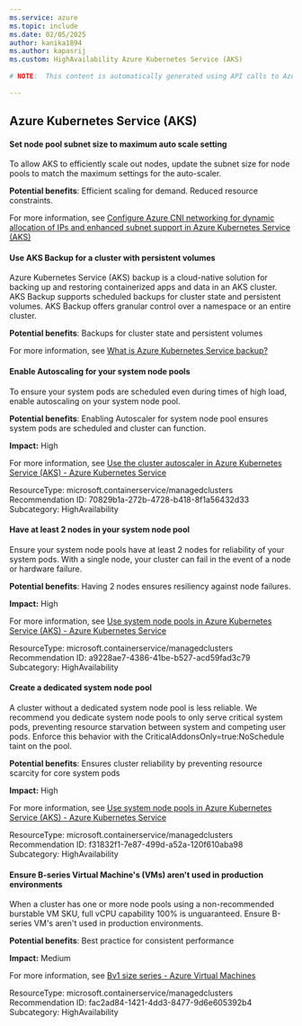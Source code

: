 ```yaml
---
ms.service: azure
ms.topic: include
ms.date: 02/05/2025
author: kanika1894
ms.author: kapasrij
ms.custom: HighAvailability Azure Kubernetes Service (AKS)
  
# NOTE:  This content is automatically generated using API calls to Azure. Any edits made on these files will be overwritten in the next run of the script. 
  
---
```

  
## Azure Kubernetes Service (AKS)  
  
<!--29a14bcd-36ad-41ea-9138-70049121eaea_begin-->

#### Set node pool subnet size to maximum auto scale setting  
  
To allow AKS to efficiently scale out nodes, update the subnet size for node pools to match the maximum settings for the auto-scaler.  
  
**Potential benefits**: Efficient scaling for demand. Reduced resource constraints.  

For more information, see [Configure Azure CNI networking for dynamic allocation of IPs and enhanced subnet support in Azure Kubernetes Service (AKS)](https://aka.ms/configure-azure-cni-dynamic-ip-allocation)  

<!--29a14bcd-36ad-41ea-9138-70049121eaea_end-->




<!--29f2eea3-b0d8-4934-a0f8-171dbd70ba13_begin-->

#### Use AKS Backup for a cluster with persistent volumes  
  
Azure Kubernetes Service (AKS) backup is a cloud-native solution for backing up and restoring containerized apps and data in an AKS cluster. AKS Backup supports scheduled backups for cluster state and persistent volumes. AKS Backup offers granular control over a namespace or an entire cluster.  
  
**Potential benefits**: Backups for cluster state and persistent volumes  

For more information, see [What is Azure Kubernetes Service backup?](https://aka.ms/aks-backup)  

<!--29f2eea3-b0d8-4934-a0f8-171dbd70ba13_end-->




<!--70829b1a-272b-4728-b418-8f1a56432d33_begin-->

#### Enable Autoscaling for your system node pools  
  
To ensure your system pods are scheduled even during times of high load, enable autoscaling on your system node pool.  
  
**Potential benefits**: Enabling Autoscaler for system node pool ensures system pods are scheduled and cluster can function.  

**Impact:** High
  
For more information, see [Use the cluster autoscaler in Azure Kubernetes Service (AKS) - Azure Kubernetes Service ](/azure/aks/cluster-autoscaler?tabs=azure-cli#before-you-begin)  

ResourceType: microsoft.containerservice/managedclusters  
Recommendation ID: 70829b1a-272b-4728-b418-8f1a56432d33  
Subcategory: HighAvailability

<!--70829b1a-272b-4728-b418-8f1a56432d33_end-->

<!--a9228ae7-4386-41be-b527-acd59fad3c79_begin-->

#### Have at least 2 nodes in your system node pool  
  
Ensure your system node pools have at least 2 nodes for reliability of your system pods. With a single node, your cluster can fail in the event of a node or hardware failure.  
  
**Potential benefits**: Having 2 nodes ensures resiliency against node failures.  

**Impact:** High
  
For more information, see [Use system node pools in Azure Kubernetes Service (AKS) - Azure Kubernetes Service ](/azure/aks/use-system-pools?tabs=azure-cli#system-and-user-node-pools)  

ResourceType: microsoft.containerservice/managedclusters  
Recommendation ID: a9228ae7-4386-41be-b527-acd59fad3c79  
Subcategory: HighAvailability

<!--a9228ae7-4386-41be-b527-acd59fad3c79_end-->

<!--f31832f1-7e87-499d-a52a-120f610aba98_begin-->

#### Create a dedicated system node pool  
  
A cluster without a dedicated system node pool is less reliable. We recommend you dedicate system node pools to only serve critical system pods, preventing resource starvation between system and competing user pods. Enforce this behavior with the CriticalAddonsOnly=true:NoSchedule taint on the pool.  
  
**Potential benefits**: Ensures cluster reliability by preventing resource scarcity for core system pods  

**Impact:** High
  
For more information, see [Use system node pools in Azure Kubernetes Service (AKS) - Azure Kubernetes Service ](/azure/aks/use-system-pools?tabs=azure-cli#before-you-begin)  

ResourceType: microsoft.containerservice/managedclusters  
Recommendation ID: f31832f1-7e87-499d-a52a-120f610aba98  
Subcategory: HighAvailability

<!--f31832f1-7e87-499d-a52a-120f610aba98_end-->

<!--fac2ad84-1421-4dd3-8477-9d6e605392b4_begin-->

#### Ensure B-series Virtual Machine's (VMs) aren't used in production environments  
  
When a cluster has one or more node pools using a non-recommended burstable VM SKU, full vCPU capability 100% is unguaranteed. Ensure B-series VM's aren't used in production environments.  
  
**Potential benefits**: Best practice for consistent performance  

**Impact:** Medium
  
For more information, see [Bv1 size series - Azure Virtual Machines ](/azure/virtual-machines/sizes-b-series-burstable)  

ResourceType: microsoft.containerservice/managedclusters  
Recommendation ID: fac2ad84-1421-4dd3-8477-9d6e605392b4  
Subcategory: HighAvailability

<!--fac2ad84-1421-4dd3-8477-9d6e605392b4_end-->

<!--articleBody-->
